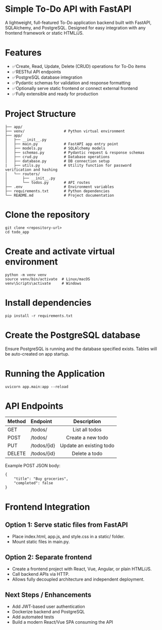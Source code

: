 # Simple To-Do API with FastAPI
A lightweight, full-featured To-Do application backend built with FastAPI, SQLAlchemy, and PostgreSQL. Designed for easy integration with any frontend framework or static HTML/JS.

# Features

- ✅Create, Read, Update, Delete (CRUD) operations for To-Do items
- ✅RESTful API endpoints
- ✅PostgreSQL database integration
- ✅Pydantic schemas for validation and response formatting
- ✅Optionally serve static frontend or connect external frontend
- ✅Fully extensible and ready for production

# Project Structure
```
├── app/
├── venv/                  # Python virtual environment
├── app/
│   ├── __init__.py
│   ├── main.py            # FastAPI app entry point
│   ├── models.py          # SQLAlchemy models
│   ├── schemas.py         # Pydantic request & response schemas
│   ├── crud.py            # Database operations
│   ├── database.py        # DB connection setup
|   ├── utils.py           # Utility function for password verification and hashing
│   └── routers/
│       ├── __init__.py
│       └── todos.py       # API routes
├── .env                   # Environment variables
├── requirements.txt       # Python dependencies
└── README.md              # Project documentation
```



# Clone the repository
```
git clone <repository-url>
cd todo_app
```


# Create and activate virtual environment
```
python -m venv venv
source venv/bin/activate  # Linux/macOS
venv\Scripts\activate     # Windows
```

# Install dependencies
```
pip install -r requirements.txt
```

# Create the PostgreSQL database

Ensure PostgreSQL is running and the database specified exists. Tables will be auto-created on app startup.

# Running the Application
```
uvicorn app.main:app --reload
```

# API Endpoints

|Method |    Endpoint     |	   Description            |
|:------|:----------------|:-------------------------:|
|GET    |    /todos/      |    List all todos         |
|POST   |    /todos/      |	   Create a new todo      |
|PUT    |    /todos/{id}  |	   Update an existing todo|
|DELETE |    /todos/{id}  |	   Delete a todo          |

Example POST JSON body:
```
{
    "title": "Buy groceries",
    "completed": false
}
```

# Frontend Integration
## Option 1: Serve static files from FastAPI

- Place index.html, app.js, and style.css in a static/ folder.
- Mount static files in main.py.

## Option 2: Separate frontend

- Create a frontend project with React, Vue, Angular, or plain HTML/JS.
- Call backend APIs via HTTP.
- Allows fully decoupled architecture and independent deployment.

## Next Steps / Enhancements

- Add JWT-based user authentication
- Dockerize backend and PostgreSQL
- Add automated tests
- Build a modern React/Vue SPA consuming the API

